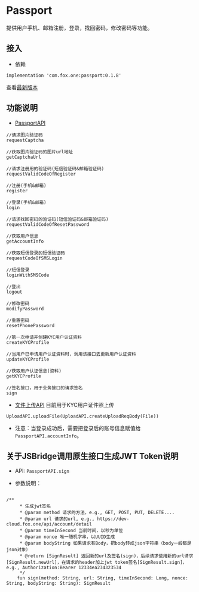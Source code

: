 # Passport

提供用户手机、邮箱注册，登录，找回密码，修改密码等功能。

## 接入

* 依赖

```
implementation 'com.fox.one:passport:0.1.8'
```
查看[最新版本](http://jcenter.bintray.com/com/fox/one/passport)

## 功能说明

* [PassportAPI](src/main/java/com/fox/one/passport/core/PassportAPI.kt)

```
//请求图片验证码
requestCaptcha

//获取图片验证码的图片url地址
getCaptchaUrl

//请求注册用的验证码(短信验证码&邮箱验证码)
requestValidCodeOfRegister

//注册(手机&邮箱)
register

//登录(手机&邮箱)
login

//请求找回密码的验证码(短信验证码&邮箱验证码)
requestValidCodeOfResetPassword

//获取用户信息
getAccountInfo

//获取短信登录的短信验证码
requestCodeOfSMSLogin

//短信登录
loginWithSMSCode

//登出
logout

//修改密码
modifyPassword

//重置密码
resetPhonePassword

//第一次申请并创建KYC用户认证资料
createKYCProfile

//当用户已申请用户认证资料时，调用该接口去更新用户认证资料
updateKYCProfile

//获取用户认证信息(资料)
getKYCProfile

//签名接口，用于业务接口的请求签名
sign

```

* [文件上传API](src/main/java/com/fox/one/passport/core/UploadAPI.kt) 目前用于KYC用户证件照上传

```
UploadAPI.uploadFile(UploadAPI.createUploadReqBody(File))

```

* 注意：当登录成功后，需要把登录后的账号信息赋值给`PassportAPI.accountInfo`。

## 关于JSBridge调用原生接口生成JWT Token说明

* API: `PassportAPI.sign`

* 参数说明：

```

/**
     * 生成jwt签名
     * @param method 请求的方法，e.g., GET, POST, PUT, DELETE....
     * @param url 请求的url, e.g., https://dev-cloud.fox.one/api/account/detail
     * @param timeInSecond 当前时间，以秒为单位
     * @param nonce 唯一随机字串，以UUID生成
     * @param bodyString 如果请求有Body，把body转成json字符串（body一般都是json对象）
     * @return [SignResult] 返回新的url及签名(sign)，后续请求使用新的url请求[SignResult.newUrl]，在请求的header加上jwt token签名[SignResult.sign]，e.g., Authorization:Bearer 12334ea234323534
     */
    fun sign(method: String, url: String, timeInSecond: Long, nonce: String, bodyString: String): SignResult
    
```